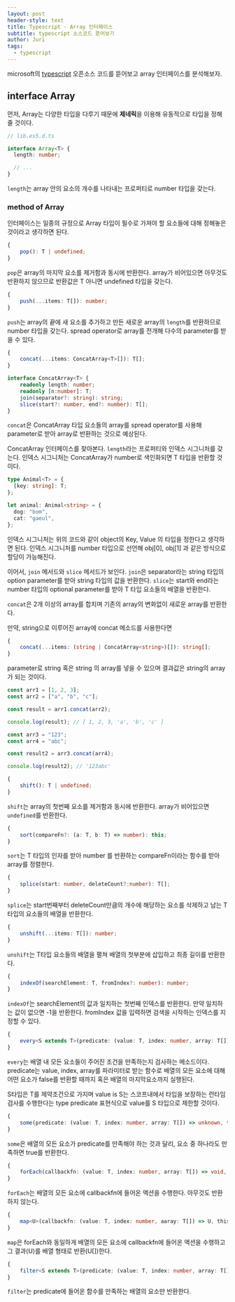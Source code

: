```yaml
---
layout: post
header-style: text
title: Typescript - Array 인터페이스
subtitle: typescript 소스코드 뜯어보기
author: Juri
tags:
  - typescript
---
```


microsoft의 [typescript](github.com/microsoft/TypeScript) 오픈소스 코드를 뜯어보고 array 인터페이스를 분석해보자.

## interface Array

먼저, Array는 다양한 타입을 다루기 때문에 **제네릭**을 이용해 유동적으로 타입을 정해줄 것이다.

```ts
// lib.es5.d.ts

interface Array<T> {
  length: number;

  // ...
}
```

`length`는 array 안의 요소의 개수를 나타내는 프로퍼티로 number 타입을 갖는다.

### method of Array

인터페이스는 일종의 규정으로 Array 타입이 필수로 가져야 할 요소들에 대해 정해놓은 것이라고 생각하면 된다.

```ts
{
    pop(): T | undefined;
}
```

`pop`은 array의 마지막 요소를 제거함과 동시에 반환한다. array가 비어있으면 아무것도 반환하지 않으므로 반환값은 T 아니면 undefined 타입을 갖는다.

```ts
{
    push(...items: T[]): number;
}
```

`push`는 array의 끝에 새 요소를 추가하고 만든 새로운 array의 `length`를 반환하므로 number 타입을 갖는다. spread operator로 array를 전개해 다수의 parameter를 받을 수 있다.

```ts
{
    concat(...items: ConcatArray<T>[]): T[];
}

interface ConcatArray<T> {
    readonly length: number;
    readonly [n:number]: T;
    join(separator?: string): string;
    slice(start?: number, end?: number): T[];
}
```

`concat`은 ConcatArray 타입 요소들의 array를 spread operator를 사용해 parameter로 받아 array로 반환하는 것으로 예상된다.

ConcatArray 인터페이스를 찾아본다. `length`라는 프로퍼티와 인덱스 시그니처를 갖는다. 인덱스 시그니처는 ConcatArray가 number로 색인화되면 T 타입을 반환할 것이다.

```ts
type Animal<T> = {
  [key: string]: T;
};

let animal: Animal<string> = {
  dog: "bom",
  cat: "gaeul",
};
```

인덱스 시그니처는 위의 코드와 같이 object의 Key, Value 의 타입을 정한다고 생각하면 된다. 인덱스 시그니처를 number 타입으로 선언해 obj[0], obj[1] 과 같은 방식으로 할당이 가능해진다.

이어서, `join` 메서드와 `slice` 메서드가 보인다. `join`은 separator라는 string 타입의 option parameter를 받아 string 타입의 값을 반환한다. `slice`는 start와 end라는 number 타입의 optional parameter를 받아 T 타입 요소들의 배열을 반환한다.

`concat`은 2개 이상의 array를 합치며 기존의 array의 변화없이 새로운 array를 반환한다.

만약, string으로 이루어진 array에 concat 메소드를 사용한다면

```ts
{
    concat(...items: (string | ConcatArray<string>)[]): string[];
}
```

parameter로 string 혹은 string 의 array를 넣을 수 있으며 결과값은 string의 array가 되는 것이다.

```ts
const arr1 = [1, 2, 3];
const arr2 = ["a", "b", "c"];

const result = arr1.concat(arr2);

console.log(result); // [ 1, 2, 3, 'a', 'b', 'c' ]

const arr3 = "123";
const arr4 = "abc";

const result2 = arr3.concat(arr4);

console.log(result2); // '123abc'
```

```ts
{
    shift(): T | undefined;
}
```

`shift`는 array의 첫번째 요소를 제거함과 동시에 반환한다. array가 비어있으면 `undefined`를 반환한다.

```ts
{
    sort(compareFn?: (a: T, b: T) => number): this;
}
```

`sort`는 T 타입의 인자를 받아 number 를 반환하는 compareFn이라는 함수를 받아 array를 정렬한다.

```ts
{
    splice(start: number, deleteCount?:number): T[];
}
```

`splice`는 start번째부터 deleteCount만큼의 개수에 해당하는 요소를 삭제하고 남는 T타입의 요소들의 배열을 반환한다.

```ts
{
    unshift(...items: T[]): number;
}
```

`unshift`는 T타입 요소들의 배열을 펼쳐 배열의 첫부분에 삽입하고 최종 길이를 반환한다.

```ts
{
    indexOf(searchElement: T, fromIndex?: number): number;
}
```

`indexOf`는 searchElement의 값과 일치하는 첫번째 인덱스를 반환한다. 만약 일치하는 값이 없으면 -1을 반환한다. fromIndex 값을 입력하면 검색을 시작하는 인덱스를 지정할 수 있다.

```ts
{
    every<S extends T>(predicate: (value: T, index: number, array: T[]) => value is S, thisArg?: any): this is S[];
}
```

`every`는 배열 내 모든 요소들이 주어진 조건을 만족하는지 검사하는 메소드이다. predicate는 value, index, array를 파라미터로 받는 함수로 배열의 모든 요소에 대해 어떤 요소가 false를 반환할 때까지 혹은 배열의 마지막요소까지 실행된다.

S타입은 T를 제약조건으로 가지며 value is S는 스코프내에서 타입을 보장하는 런타임 검사를 수행한다는 type predicate 표현식으로 value를 S 타입으로 제한할 것이다.

```ts
{
    some(predicate: (value: T, index: number, array: T[]) => unknown, thisArg?: any): boolean;
}
```

`some`은 배열의 모든 요소가 predicate를 만족해야 하는 것과 달리, 요소 중 하나라도 만족하면 true를 반환한다.

```ts
{
    forEach(callbackfn: (value: T, index: number, array: T[]) => void, thisArg?: any): void;
}
```

`forEach`는 배열의 모든 요소에 callbackfn에 들어온 액션을 수행한다. 아무것도 반환하지 않는다.

```ts
{
    map<U>(callbackfn: (value: T, index: number, aaray: T[]) => U, thisArg?: any): U[];
}
```

`map`은 forEach와 동일하게 배열의 모든 요소에 callbackfn에 들어온 액션을 수행하고 그 결과(U)를 배열 형태로 반환(U[])한다.

```ts
{
    filter<S extends T>(predicate: (value: T, index: number, array: T[]) => value is S, thisArg?: any): S[];
}
```

`filter`는 predicate에 들어온 함수를 만족하는 배열의 요소만 반환한다.
